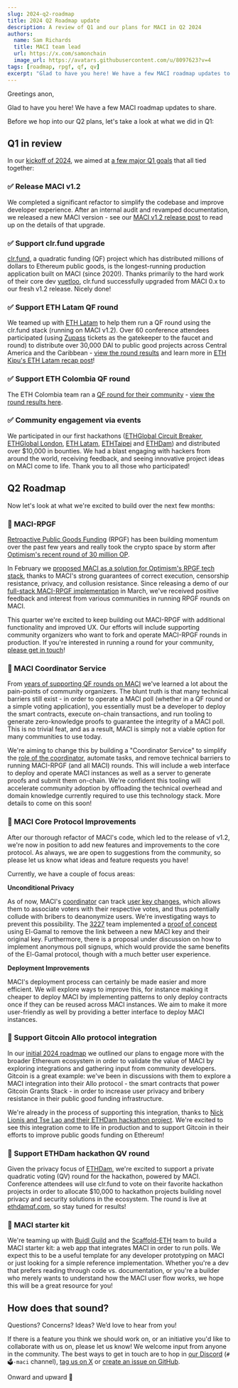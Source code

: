```yaml
---
slug: 2024-q2-roadmap
title: 2024 Q2 Roadmap update
description: A review of Q1 and our plans for MACI in Q2 2024
authors:
  name: Sam Richards
  title: MACI team lead
  url: https://x.com/samonchain
  image_url: https://avatars.githubusercontent.com/u/8097623?v=4
tags: [roadmap, rpgf, qf, qv]
excerpt: "Glad to have you here! We have a few MACI roadmap updates to share.Before we hop into our Q2 plans, let's take a look at what we did in Q1:"
---
```


Greetings anon,

Glad to have you here! We have a few MACI roadmap updates to share.

Before we hop into our Q2 plans, let's take a look at what we did in Q1:

## Q1 in review

In our [kickoff of 2024](/blog/2024-team-roadmap), we aimed at [a few major Q1 goals](https://github.com/privacy-scaling-explorations/maci/discussions/859#discussioncomment-7849385) that all tied together:

### ✅ Release MACI v1.2

We completed a significant refactor to simplify the codebase and improve developer experience. After an internal audit and revamped documentation, we released a new MACI version - see our [MACI v1.2 release post](/blog/maci-v1-2-0-release) to read up on the details of that upgrade.

### ✅ Support clr.fund upgrade

[clr.fund](https://clr.fund/#/), a quadratic funding (QF) project which has distributed millions of dollars to Ethereum public goods, is the longest-running production application built on MACI (since 2020!). Thanks primarily to the hard work of their core dev [yuetloo](https://github.com/yuetloo), clr.fund successfully upgraded from MACI 0.x to our fresh v1.2 release. Nicely done!

### ✅ Support ETH Latam QF round

We teamed up with [ETH Latam](https://ethlatam.org/) to help them run a QF round using the clr.fund stack (running on MACI v1.2). Over 60 conference attendees participated (using [Zupass](https://zupass.org/) tickets as the gatekeeper to the faucet and round) to distribute over 30,000 DAI to public good projects across Central America and the Caribbean - [view the round results](https://qf.ethlatam.org/#/leaderboards/0x86F33909474c0dEf2Cb7F93d2eE0B8aF26112BF6/networks/optimism) and learn more in [ETH Kipu's ETH Latam recap post](https://mirror.xyz/ethlatam.eth/OoDqW3Omy8NbOGosdDQ8XUp_fZjP4sf_s4VHkaPWZXM)!

### ✅ Support ETH Colombia QF round

The ETH Colombia team ran a [QF round for their community](https://www.ethcolombia.org/quadratic-funding-ethco-2024-q1) - [view the round results here](https://qf.ethcolombia.org/#/leaderboards/0xa73Ec044b47186646D84D614b8a194dA3bE00260/networks/optimism).

### ✅ Community engagement via events

We participated in our first hackathons ([ETHGlobal Circuit Breaker](https://www.youtube.com/live/iTea0pvwUzw?si=HBycM7oXVAc_grb3), [ETHGlobal London](https://ethglobal.com/events/london2024/prizes#ethereum-foundation), [ETH Latam](https://taikai.network/ethlatam/hackathons/honduras/overview), [ETHTaipei](https://taikai.network/en/ethtaipei/hackathons/hackathon-2024/overview) and [ETHDam](https://www.youtube.com/live/Y5b7K058Nvk?si=36P2bBOTnZpmf5B2&t=4568)) and distributed over $10,000 in bounties. We had a blast engaging with hackers from around the world, receiving feedback, and seeing innovative project ideas on MACI come to life. Thank you to all those who participated!

## Q2 Roadmap

Now let's look at what we're excited to build over the next few months:

### 🎯 MACI-RPGF

[Retroactive Public Goods Funding](https://medium.com/ethereum-optimism/retroactive-public-goods-funding-33c9b7d00f0c) (RPGF) has been building momentum over the past few years and really took the crypto space by storm after [Optimism's recent round of 30 million OP](https://community.optimism.io/docs/governance/retropgf-3/).

In February we [proposed MACI as a solution for Optimism's RPGF tech stack](https://gov.optimism.io/t/building-a-private-on-chain-implementation-for-retropgf/7733), thanks to MACI's strong guarantees of correct execution, censorship resistance, privacy, and collusion resistance. Since releasing a demo of our [full-stack MACI-RPGF implementation](https://github.com/privacy-scaling-explorations/maci-rpgf/) in March, we've received positive feedback and interest from various communities in running RPGF rounds on MACI.

This quarter we're excited to keep building out MACI-RPGF with additional functionality and improved UX. Our efforts will include supporting community organizers who want to fork and operate MACI-RPGF rounds in production. If you're interested in running a round for your community, [please get in touch](https://qf.pse.dev/apply)!

### 🎯 MACI Coordinator Service

From [years of supporting QF rounds on MACI](https://qf.pse.dev/case-studies) we've learned a lot about the pain-points of community organizers. The blunt truth is that many technical barriers still exist - in order to operate a MACI poll (whether in a QF round or a simple voting application), you essentially must be a developer to deploy the smart contracts, execute on-chain transactions, and run tooling to generate zero-knowledge proofs to guarantee the integrity of a MACI poll. This is no trivial feat, and as a result, MACI is simply not a viable option for many communities to use today.

We're aiming to change this by building a "Coordinator Service" to simplify the [role of the coordinator](/docs/overview/workflow#coordinator), automate tasks, and remove technical barriers to running MACI-RPGF (and all MACI) rounds. This will include a web interface to deploy and operate MACI instances as well as a server to generate proofs and submit them on-chain. We're confident this tooling will accelerate community adoption by offloading the technical overhead and domain knowledge currently required to use this technology stack. More details to come on this soon!

### 🎯 MACI Core Protocol Improvements

After our thorough refactor of MACI's code, which led to the release of v1.2, we're now in position to add new features and improvements to the core protocol. As always, we are open to suggestions from the community, so please let us know what ideas and feature requests you have!

Currently, we have a couple of focus areas:

**Unconditional Privacy**

As of now, MACI's [coordinator](/docs/overview/workflow#coordinator) can track [user key changes](/docs/core-concepts/key-change), which allows them to associate voters with their respective votes, and thus potentially collude with bribers to deanonymize users. We're investigating ways to prevent this possibility. The [3227](https://3327.io/) team implemented a [proof of concept](https://github.com/privacy-scaling-explorations/maci/issues/796) using El-Gamal to remove the link between a new MACI key and their original key. Furthermore, there is a proposal under discussion on how to implement anonymous poll signups, which would provide the same benefits of the El-Gamal protocol, though with a much better user experience.

**Deployment Improvements**

MACI's deployment process can certainly be made easier and more efficient. We will explore ways to improve this, for instance making it cheaper to deploy MACI by implementing patterns to only deploy contracts once if they can be reused across MACI instances. We aim to make it more user-friendly as well by providing a better interface to deploy MACI instances.

### 🎯 Support Gitcoin Allo protocol integration

In our [initial 2024 roadmap](/roadmap) we outlined our plans to engage more with the broader Ethereum ecosystem in order to validate the value of MACI by exploring integrations and gathering input from community developers. Gitcoin is a great example: we've been in discussions with them to explore a MACI integration into their Allo protocol - the smart contracts that power Gitcoin Grants Stack - in order to increase user privacy and bribery resistance in their public good funding infrastructure.

We're already in the process of supporting this integration, thanks to [Nick Lionis and Tse Lao and their ETHDam hackathon project](https://taikai.network/cryptocanal/hackathons/ethdam2024/projects/cluxse8cz00pjz3010wbq3thf/idea). We're excited to see this integration come to life in production and to support Gitcoin in their efforts to improve public goods funding on Ethereum!

### 🎯 Support ETHDam hackathon QV round

Given the privacy focus of [ETHDam](https://www.ethdam.com/), we're excited to support a private quadratic voting (QV) round for the hackathon, powered by MACI. Conference attendees will use clr.fund to vote on their favorite hackathon projects in order to allocate $10,000 to hackathon projects building novel privacy and security solutions in the ecosystem. The round is live at [ethdamqf.com](https://ethdamqf.com/#/), so stay tuned for results!

### 🎯 MACI starter kit

We're teaming up with [Buidl Guild](https://buidlguidl.com/) and the [Scaffold-ETH](https://scaffoldeth.io/) team to build a MACI starter kit: a web app that integrates MACI in order to run polls. We expect this to be a useful template for any developer prototyping on MACI or just looking for a simple reference implementation. Whether you're a dev that prefers reading through code vs. documentation, or you're a builder who merely wants to understand how the MACI user flow works, we hope this will be a great resource for you!

## How does that sound?

Questions? Concerns? Ideas? We’d love to hear from you!

If there is a feature you think we should work on, or an initiative you'd like to collaborate with us on, please let us know! We welcome input from anyone in the community. The best ways to get in touch are to hop in [our Discord](https://discord.com/invite/sF5CT5rzrR) (`#🗳️-maci` channel), [tag us on X](https://twitter.com/zkmaci) or [create an issue on GitHub](https://github.com/privacy-scaling-explorations/maci/).

Onward and upward 🚀
